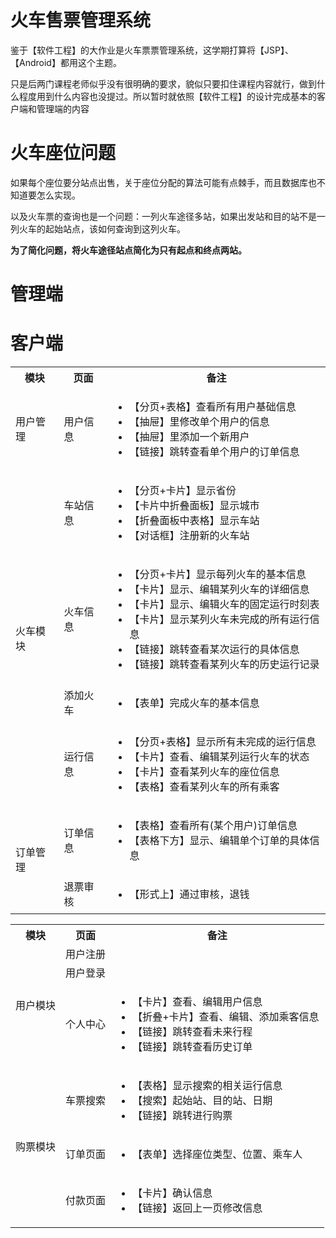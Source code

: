 # 火车售票管理系统



鉴于【软件工程】的大作业是火车票票管理系统，这学期打算将【JSP】、【Android】都用这个主题。



只是后两门课程老师似乎没有很明确的要求，貌似只要扣住课程内容就行，做到什么程度用到什么内容也没提过。所以暂时就依照【软件工程】的设计完成基本的客户端和管理端的内容



# 火车座位问题



如果每个座位要分站点出售，关于座位分配的算法可能有点棘手，而且数据库也不知道要怎么实现。



以及火车票的查询也是一个问题：一列火车途径多站，如果出发站和目的站不是一列火车的起始站点，该如何查询到这列火车。



**为了简化问题，将火车途径站点简化为只有起点和终点两站。**



# 管理端

 

<table>
    <tr>
    	<th>模块</th>
        <th>页面</th>
        <th>备注</th>
    </tr>
    <tr>
        <td>用户管理</td>
        <td>用户信息</td>
        <td>
        	<ul>
                <li>【分页+表格】查看所有用户基础信息</li>
                <li>【抽屉】里修改单个用户的信息</li>
                <li>【抽屉】里添加一个新用户</li>
                <li>【链接】跳转查看单个用户的订单信息</li>
            </ul>
        </td>
    </tr>
    <tr>
    	<td rowspan="4">火车模块</td>
        <td>车站信息</td>
        <td>
        	<ul>
                <li>【分页+卡片】显示省份</li>
                <li>【卡片中折叠面板】显示城市</li>
                <li>【折叠面板中表格】显示车站</li>
                <li>【对话框】注册新的火车站</li>
            </ul>
        </td>
    </tr>
    <tr>
    	<td>火车信息</td>
        <td>
        	<ul>
                <li>【分页+卡片】显示每列火车的基本信息</li>
                <li>【卡片】显示、编辑某列火车的详细信息</li>
                <li>【卡片】显示、编辑火车的固定运行时刻表</li>
                <li>【卡片】显示某列火车未完成的所有运行信息</li>
                <li>【链接】跳转查看某次运行的具体信息</li>
                <li>【链接】跳转查看某列火车的历史运行记录</li>
            </ul>
        </td>
    </tr>
    <tr>
    	<td>添加火车</td>
        <td>
        	<ul>
                <li>【表单】完成火车的基本信息</li>
            </ul>
        </td>
    </tr>
    <tr>
    	<td>运行信息</td>
        <td>
        	<ul>
                <li>【分页+表格】显示所有未完成的运行信息</li>
                <li>【卡片】查看、编辑某列运行火车的状态</li>
                <li>【卡片】查看某列火车的座位信息</li>
                <li>【表格】查看某列火车的所有乘客</li>
            </ul>
        </td>
    </tr> 
    <tr> 
        <td rowspan="2">订单管理</td>
        <td>订单信息</td>
        <td>
        	<ul>
                <li>【表格】查看所有(某个用户)订单信息</li>
                <li>【表格下方】显示、编辑单个订单的具体信息</li>
            </ul>
        </td>
    </tr> 
    <tr>
    	<td>退票审核</td>
        <td>
        	<ul>
                <li>【形式上】通过审核，退钱</li>
            </ul>
        </td>
    </tr>


# 客户端



<table>
    <tr>
    	<th>模块</th>
    	<th>页面</th>
    	<th>备注</th>
    </tr>
    <tr>
    	<td rowspan="3">用户模块</td>
    	<td>用户注册</td>
    	<td></td>
    </tr>
    <tr> 
    	<td>用户登录</td>
    	<td></td>
    </tr>
    <tr> 
    	<td>个人中心</td>
    	<td>
        	<ul>
                <li>【卡片】查看、编辑用户信息</li>
                <li>【折叠+卡片】查看、编辑、添加乘客信息</li>
                <li>【链接】跳转查看未来行程</li>
                <li>【链接】跳转查看历史订单</li>
            </ul>
        </td>
    </tr> 
    <tr>
    	<td rowspan="3">购票模块</td>
    	<td>车票搜索</td>
    	<td>
        	<ul>
                <li>【表格】显示搜索的相关运行信息</li>
                <li>【搜索】起始站、目的站、日期</li>
                <li>【链接】跳转进行购票</li>
            </ul>
        </td>
    </tr>
    <tr>
    	<td>订单页面</td>
    	<td>
            <ul>
                <li>【表单】选择座位类型、位置、乘车人</li>
            </ul>
        </td>
    </tr>
    <tr>
    	<td>付款页面</td>
    	<td>
            <ul>
                <li>【卡片】确认信息</li>
                <li>【链接】返回上一页修改信息</li>
            </ul>
        </td>
    </tr>
</table>

